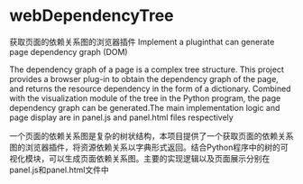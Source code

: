 # webDependencyTree
获取页面的依赖关系图的浏览器插件  Implement a pluginthat can generate page dependency graph (DOM) 

The dependency graph of a page is a complex tree structure. This project provides a browser plug-in to obtain the dependency graph of the page, and returns the resource dependency in the form of a dictionary. Combined with the visualization module of the tree in the Python program, the page dependency graph can be generated.The main implementation logic and page display are in panel.js and panel.html files respectively


一个页面的依赖关系图是复杂的树状结构，本项目提供了一个获取页面的依赖关系图的浏览器插件，将资源依赖关系以字典形式返回。结合Python程序中的树的可视化模块，可以生成页面依赖关系图。主要的实现逻辑以及页面展示分别在panel.js和panel.html文件中
